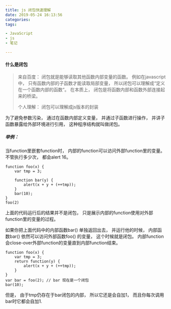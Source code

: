 ```yaml
---
title: js 闭包快速理解
date: 2019-05-24 16:13:56
categories:
tags:

- JavaScript
- js
- 笔记

---
```


#### 什么是闭包

> 来自百度： 闭包就是能够读取其他函数内部变量的函数。 例如在javascript中， 只有函数内部的子函数才能读取局部变量， 所以闭包可以理解成“定义在一个函数内部的函数“。 在本质上， 闭包是将函数内部和函数外部连接起来的桥梁。 
>  
> 个人理解： 闭包可以理解成js版本的封装

<!-- more -->

为了避免参数污染， 通过在函数内部定义变量， 并通过子函数进行操作， 并讲子函数暴露给外部环境进行引用， 这种程序结构就叫做闭包。 

##### 举例： 

当function里嵌套function时， 内部的function可以访问外部function里的变量。 不管执行多少次， 都会alert 16。 

```
function foo(x) {
    var tmp = 3;

    function bar(y) {
        alert(x + y + (++tmp));
    }
    bar(10);
}
foo(2)
```

上面的代码运行后的结果并不是闭包， 只是展示内部的function使用对外部function里的变量的过程。 
 
如果你把上面代码中的内部函数bar() 单独返回出去， 并运行他的时候， 内部函数bar() 依然可以访问外部函数foo() 的变量， 这个时候就是闭包。 内部function会close-over外部function的变量直到内部function结束。 

```
function foo(x) {
    var tmp = 3;
    return function(y) {
        alert(x + y + (++tmp));
    }
}
var bar = foo(2); // bar 现在是一个闭包
bar(10);
```

但是， 由于tmp仍存在于bar闭包的内部， 所以它还是会自加1， 而且你每次调用bar时它都会自加1.

